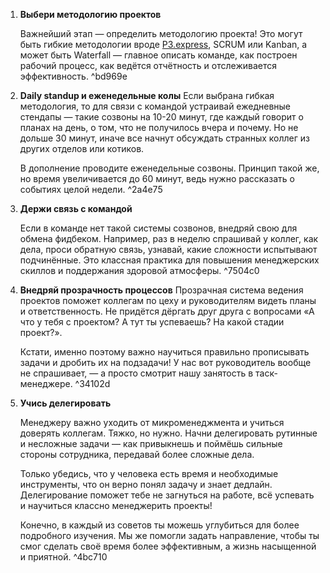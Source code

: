 1. **Выбери методологию проектов**

	Важнейший этап — определить методологию проекта! Это могут быть гибкие методологии вроде [P3.express](https://api.vc.ru/v2.8/redirect?to=https%3A%2F%2Fpmclub.pro%2Fcourses%2Fp3express-onlajn&postId=756222), SCRUM или Kanban, а может быть Waterfall — главное описать команде, как построен рабочий процесс, как ведётся отчётность и отслеживается эффективность.
 ^bd969e
2. **Daily standup и еженедельные колы**
	Если выбрана гибкая методология, то для связи с командой устраивай ежедневные стендапы — такие созвоны на 10-20 минут, где каждый говорит о планах на день, о том, что не получилось вчера и почему. Но не дольше 30 минут, иначе все начнут обсуждать странных коллег из других отделов или котиков.
	
	В дополнение проводите еженедельные созвоны. Принцип такой же, но время увеличивается до 60 минут, ведь нужно рассказать о событиях целой недели.
 ^2a4e75
3. **Держи связь с командой**

	Если в команде нет такой системы созвонов, внедряй свою для обмена фидбеком. Например, раз в неделю спрашивай у коллег, как дела, проси обратную связь, узнавай, какие сложности испытывают подчинённые. Это классная практика для повышения менеджерских скиллов и поддержания здоровой атмосферы.
 ^7504c0
4. **Внедряй прозрачность процессов**
	Прозрачная система ведения проектов поможет коллегам по цеху и руководителям видеть планы и ответственность. Не придётся дёргать друг друга с вопросами «А что у тебя с проектом? А тут ты успеваешь? На какой стадии проект?».
	
	Кстати, именно поэтому важно научиться правильно прописывать задачи и дробить их на подзадачи! У нас вот руководитель вообще не спрашивает, — а просто смотрит нашу занятость в таск-менеджере.
 ^34102d
5. **Учись делегировать**

	Менеджеру важно уходить от микроменеджмента и учиться доверять коллегам. Тяжко, но нужно. Начни делегировать рутинные и несложные задачи — как привыкнешь и поймёшь сильные стороны сотрудника, передавай более сложные дела.
	
	Только убедись, что у человека есть время и необходимые инструменты, что он верно понял задачу и знает дедлайн. Делегирование поможет тебе не загнуться на работе, всё успевать и научиться классно менеджерить проекты!
	
	Конечно, в каждый из советов ты можешь углубиться для более подробного изучения. Мы же помогли задать направление, чтобы ты смог сделать своё время более эффективным, а жизнь насыщенной и приятной. ^4bc710
